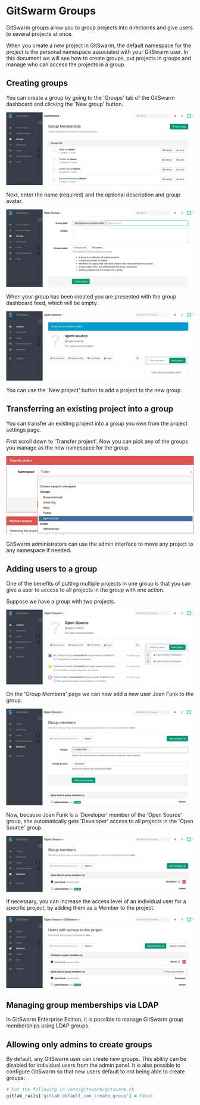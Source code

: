 # GitSwarm Groups

GitSwarm groups allow you to group projects into directories and give users
to several projects at once.

When you create a new project in GitSwarm, the default namespace for the
project is the personal namespace associated with your GitSwarm user. In
this document we will see how to create groups, put projects in groups and
manage who can access the projects in a group.

## Creating groups

You can create a group by going to the 'Groups' tab of the GitSwarm
dashboard and clicking the 'New group' button.

![Click the 'New group' button in the 'Groups' tab](groups/new_group_button.png)

Next, enter the name (required) and the optional description and group
avatar.

![Fill in the name for your new group](groups/new_group_form.png)

When your group has been created you are presented with the group dashboard
feed, which will be empty.

![Group dashboard](groups/group_dashboard.png)

You can use the 'New project' button to add a project to the new group.

## Transferring an existing project into a group

You can transfer an existing project into a group you own from the project
settings page.

First scroll down to 'Transfer project'. Now you can pick any of the
groups you manage as the new namespace for the group.

![Transfer a project to a new namespace](groups/transfer_project.png)

GitSwarm administrators can use the admin interface to move any project to
any namespace if needed.

## Adding users to a group

One of the benefits of putting multiple projects in one group is that you
can give a user to access to all projects in the group with one action.

Suppose we have a group with two projects.

![Group with two projects](groups/group_with_two_projects.png)

On the 'Group Members' page we can now add a new user Joan Funk to the
group.

![Add user Joan Funk to the group](groups/add_member_to_group.png)

Now, because Joan Funk is a 'Developer' member of the 'Open Source' group,
she automatically gets 'Developer' access to all projects in the 'Open
Source' group.

![Joan Funk has 'Developer' access to GitSwarm](groups/project_members_via_group.png)

If necessary, you can increase the access level of an individual user for a
specific project, by adding them as a Member to the project.

![Joan Funk effectively has 'Master' access to GitSwarm now](groups/override_access_level.png)

## Managing group memberships via LDAP

In GitSwarm Enterprise Edition, it is possible to manage GitSwarm group memberships using LDAP groups.

## Allowing only admins to create groups

By default, any GitSwarm user can create new groups. This ability can be
disabled for individual users from the admin panel. It is also possible to
configure GitSwarm so that new users default to not being able to create
groups:

```ruby
# Put the following in /etc/gitswarm/gitswarm.rb
gitlab_rails['gitlab_default_can_create_group'] = false
```
